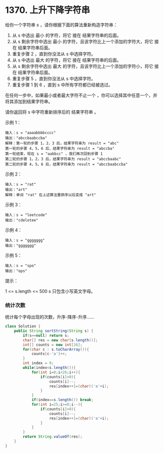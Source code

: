 # 1370. 上升下降字符串

给你一个字符串 s ，请你根据下面的算法重新构造字符串：

1. 从 s 中选出 最小 的字符，将它 接在 结果字符串的后面。
2. 从 s 剩余字符中选出 最小 的字符，且该字符比上一个添加的字符大，将它 接在 结果字符串后面。
3. 重复步骤 2 ，直到你没法从 s 中选择字符。
4. 从 s 中选出 最大 的字符，将它 接在 结果字符串的后面。
5. 从 s 剩余字符中选出 最大 的字符，且该字符比上一个添加的字符小，将它 接在 结果字符串后面。
6. 重复步骤 5 ，直到你没法从 s 中选择字符。
7. 重复步骤 1 到 6 ，直到 s 中所有字符都已经被选过。

在任何一步中，如果最小或者最大字符不止一个 ，你可以选择其中任意一个，并将其添加到结果字符串。

请你返回将 s 中字符重新排序后的 结果字符串 。

示例 1：

	输入：s = "aaaabbbbcccc"
	输出："abccbaabccba"
	解释：第一轮的步骤 1，2，3 后，结果字符串为 result = "abc"
	第一轮的步骤 4，5，6 后，结果字符串为 result = "abccba"
	第一轮结束，现在 s = "aabbcc" ，我们再次回到步骤 1
	第二轮的步骤 1，2，3 后，结果字符串为 result = "abccbaabc"
	第二轮的步骤 4，5，6 后，结果字符串为 result = "abccbaabccba"
	
示例 2：

	输入：s = "rat"
	输出："art"
	解释：单词 "rat" 在上述算法重排序以后变成 "art"
示例 3：

	输入：s = "leetcode"
	输出："cdelotee"
示例 4：

	输入：s = "ggggggg"
	输出："ggggggg"
示例 5：

	输入：s = "spo"
	输出："ops"
 

提示：

1 <= s.length <= 500
s 只包含小写英文字母。

### 统计次数
统计每个字母出现的次数，升序-降序-升序……

```java
class Solution {
    public String sortString(String s) {
        if(s==null) return s;
        char[] res = new char[s.length()];
        int[] counts = new int[26];
        for(char c : s.toCharArray()){
            counts[c-'a']++;
        }
        int index = 0;
        while(index<s.length()){
            for(int i=0;i<26;i++){
                if(counts[i]>0){
                    counts[i]--;
                    res[index++]=(char)('a'+i);
                }
            }
            if(index==s.length()) break;
            for(int i=25;i>=0;i--){
                if(counts[i]>0){
                    counts[i]--;
                    res[index++]=(char)('a'+i);
                }
            }
        }
        return String.valueOf(res);
    }
}
```
